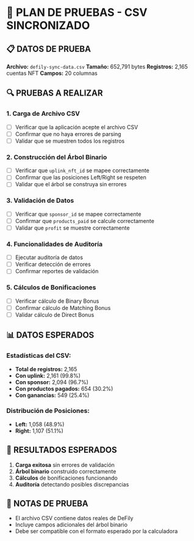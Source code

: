 # 🧪 PLAN DE PRUEBAS - CSV SINCRONIZADO

## 📋 DATOS DE PRUEBA

**Archivo:** `defily-sync-data.csv`
**Tamaño:** 652,791 bytes
**Registros:** 2,165 cuentas NFT
**Campos:** 20 columnas

## 🔍 PRUEBAS A REALIZAR

### **1. Carga de Archivo CSV**
- [ ] Verificar que la aplicación acepte el archivo CSV
- [ ] Confirmar que no haya errores de parsing
- [ ] Validar que se muestren todos los registros

### **2. Construcción del Árbol Binario**
- [ ] Verificar que `uplink_nft_id` se mapee correctamente
- [ ] Confirmar que las posiciones Left/Right se respeten
- [ ] Validar que el árbol se construya sin errores

### **3. Validación de Datos**
- [ ] Verificar que `sponsor_id` se mapee correctamente
- [ ] Confirmar que `products_paid` se calcule correctamente
- [ ] Validar que `profit` se muestre correctamente

### **4. Funcionalidades de Auditoría**
- [ ] Ejecutar auditoría de datos
- [ ] Verificar detección de errores
- [ ] Confirmar reportes de validación

### **5. Cálculos de Bonificaciones**
- [ ] Verificar cálculo de Binary Bonus
- [ ] Confirmar cálculo de Matching Bonus
- [ ] Validar cálculo de Direct Bonus

## 📊 DATOS ESPERADOS

### **Estadísticas del CSV:**
- **Total de registros:** 2,165
- **Con uplink:** 2,161 (99.8%)
- **Con sponsor:** 2,094 (96.7%)
- **Con productos pagados:** 654 (30.2%)
- **Con ganancias:** 549 (25.4%)

### **Distribución de Posiciones:**
- **Left:** 1,058 (48.9%)
- **Right:** 1,107 (51.1%)

## 🎯 RESULTADOS ESPERADOS

1. **Carga exitosa** sin errores de validación
2. **Árbol binario** construido correctamente
3. **Cálculos** de bonificaciones funcionando
4. **Auditoría** detectando posibles discrepancias

## 📝 NOTAS DE PRUEBA

- El archivo CSV contiene datos reales de DeFily
- Incluye campos adicionales del árbol binario
- Debe ser compatible con el formato esperado por la calculadora

